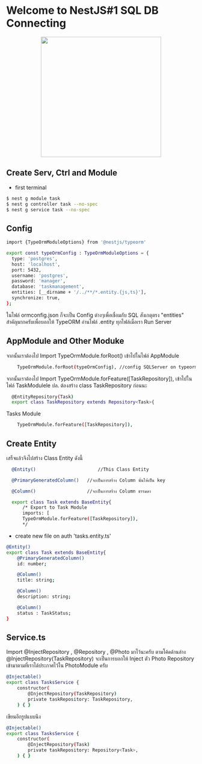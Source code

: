 # Welcome to NestJS#1 SQL DB Connecting
<p align="center">
<img src="https://cdn.britannica.com/93/153593-050-15D2B42F/Osama-bin-Laden.jpg" width="320" />
</p>

## Create Serv, Ctrl and Module

- first terminal
```bash
$ nest g module task
$ nest g controller task --no-spec
$ nest g service task --no-spec
```
## Config

```bash
import {TypeOrmModuleOptions} from '@nestjs/typeorm'

export const typeOrmConfig : TypeOrmModuleOptions = {
  type: 'postgres',
  host: 'localhost',
  port: 5432,
  username: 'postgres',
  password: 'manager',
  database: 'taskmanagement',
  entities: [__dirname + '/../**/*.entity.{js,ts}'],
  synchronize: true,
};
```
ในไฟล์ ormconfig.json ก็จะเป็น Config ต่างๆเพื่อเชื่อมกับ SQL สังเกตุตรง "entities" สำคัญมากครับเพื่อบอกให้ TypeORM อ่านไฟล์ .entity ทุกไฟล์เมื่อเรา Run Server


## AppModule and Other Moduke
จากนั้นเราต้องไป Import TypeOrmModule.forRoot() เข้าไปในไฟล์ AppModule 
```bash
    TypeOrmModule.forRoot(typeOrmConfig), //config SQLServer on typeorm.config
```
จากนั้นเราต้องไป Import     TypeOrmModule.forFeature([TaskRepository]), เข้าไปในไฟล์ TaskModulele
ปล. ต้องสร้าง class TaskRepository ก่อนนะ
```bash
  @EntityRepository(Task)
  export class TaskRepository extends Repository<Task>{ 
```
Tasks Module
```bash
    TypeOrmModule.forFeature([TaskRepository]),
```

## Create Entity
เสร็จแล้วจึงไปสร้าง Class Entity ดังนี้

```bash
  @Entity()                       //This Class Entity
```
```bash
  @PrimaryGeneratedColumn()   //จะเป็นการสร้าง Column นั้นให้เป็น key
```
```bash
  @Column()                   //จะเป็นการสร้าง Column ธรรมดา
```
```bash
  export class Task extends BaseEntity{           
      /* Export to Task Module
      imports: [
      TypeOrmModule.forFeature([TaskRepository]),
      */
```

- create new file on auth 'tasks.entity.ts'
```bash
@Entity()
export class Task extends BaseEntity{           
    @PrimaryGeneratedColumn()   
    id: number;

    @Column() 
    title: string;

    @Column()
    description: string; 

    @Column()
    status : TaskStatus;
}
```



## Service.ts
Import @InjectRepository , @Repository , @Photo มาไว้นะครับ ตามโค้ดด้านล่าง @InjectRepository(TaskRepository) จะเป็นการบอกให้ Inject ตัว Photo Repository เข้ามาตามที่เราได้ประกาศไว้ใน PhotoModule ครับ

```bash
@Injectable()
export class TasksService {
    constructor(
        @InjectRepository(TaskRepository)
        private taskRepository: TaskRepository,
    ) { }
```

เขียนอีกรูปแบบนึง
```bash
@Injectable()
export class TasksService {
    constructor(
        @InjectRepository(Task)
        private taskRepository: Repository<Task>,
    ) { }
```
